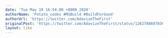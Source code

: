 ```yaml
---
date: 'Tue May 19 16:54:00 +0000 2020'
authorName: 'Potato_codes #MSBuild #BuildForGood'
authorUrl: 'https://twitter.com/AdavizeTheFirst'
originalPost: 'https://twitter.com/AdavizeTheFirst/status/1262788607036833795'
layout: like
---
```

